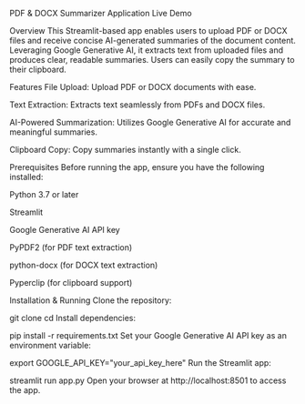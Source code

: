 PDF & DOCX Summarizer Application
Live Demo

Overview
This Streamlit-based app enables users to upload PDF or DOCX files and receive concise AI-generated summaries of the document content. Leveraging Google Generative AI, it extracts text from uploaded files and produces clear, readable summaries. Users can easily copy the summary to their clipboard.

Features
File Upload: Upload PDF or DOCX documents with ease.

Text Extraction: Extracts text seamlessly from PDFs and DOCX files.

AI-Powered Summarization: Utilizes Google Generative AI for accurate and meaningful summaries.

Clipboard Copy: Copy summaries instantly with a single click.

Prerequisites
Before running the app, ensure you have the following installed:

Python 3.7 or later

Streamlit

Google Generative AI API key

PyPDF2 (for PDF text extraction)

python-docx (for DOCX text extraction)

Pyperclip (for clipboard support)

Installation & Running
Clone the repository:


git clone <repository-url>
cd <repository-folder>
Install dependencies:


pip install -r requirements.txt
Set your Google Generative AI API key as an environment variable:


export GOOGLE_API_KEY="your_api_key_here"
Run the Streamlit app:


streamlit run app.py
Open your browser at http://localhost:8501 to access the app.

